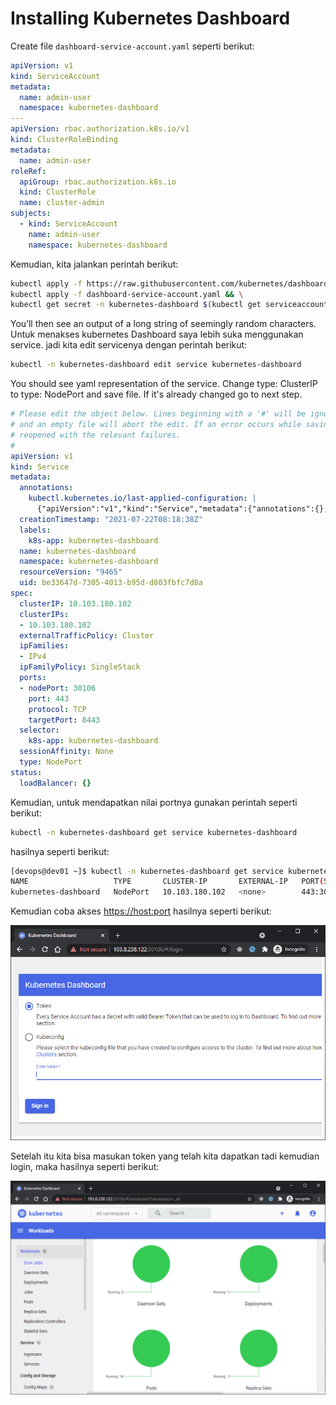 # Installing Kubernetes Dashboard

Create file `dashboard-service-account.yaml` seperti berikut:

```yaml
apiVersion: v1
kind: ServiceAccount
metadata:
  name: admin-user
  namespace: kubernetes-dashboard
---
apiVersion: rbac.authorization.k8s.io/v1
kind: ClusterRoleBinding
metadata:
  name: admin-user
roleRef:
  apiGroup: rbac.authorization.k8s.io
  kind: ClusterRole
  name: cluster-admin
subjects:
  - kind: ServiceAccount
    name: admin-user
    namespace: kubernetes-dashboard
```

Kemudian, kita jalankan perintah berikut:

```bash
kubectl apply -f https://raw.githubusercontent.com/kubernetes/dashboard/v2.3.1/aio/deploy/head.yaml && \
kubectl apply -f dashboard-service-account.yaml && \
kubectl get secret -n kubernetes-dashboard $(kubectl get serviceaccount admin-user -n kubernetes-dashboard -o jsonpath="{.secrets[0].name}") -o jsonpath="{.data.token}" | base64 --decode
```

You’ll then see an output of a long string of seemingly random characters. Untuk menakses kubernetes Dashboard saya lebih suka menggunakan service. jadi kita edit servicenya dengan perintah berikut:

```bash
kubectl -n kubernetes-dashboard edit service kubernetes-dashboard
```

You should see yaml representation of the service. Change type: ClusterIP to type: NodePort and save file. If it's already changed go to next step.

```yaml
# Please edit the object below. Lines beginning with a '#' will be ignored,
# and an empty file will abort the edit. If an error occurs while saving this file will be
# reopened with the relevant failures.
#
apiVersion: v1
kind: Service
metadata:
  annotations:
    kubectl.kubernetes.io/last-applied-configuration: |
      {"apiVersion":"v1","kind":"Service","metadata":{"annotations":{},"labels":{"k8s-app":"kubernetes-dashboard"},"name":"kubernetes-dashboard","namespace":"kubernetes-dashboard"},"spec":{"ports":[{"port":443,"targetPort":8443}],"selector":{"k8s-app":"kubernetes-dashboard"}}}
  creationTimestamp: "2021-07-22T08:18:38Z"
  labels:
    k8s-app: kubernetes-dashboard
  name: kubernetes-dashboard
  namespace: kubernetes-dashboard
  resourceVersion: "9465"
  uid: be33647d-7305-4013-b95d-d803fbfc7d8a
spec:
  clusterIP: 10.103.180.102
  clusterIPs:
  - 10.103.180.102
  externalTrafficPolicy: Cluster
  ipFamilies:
  - IPv4
  ipFamilyPolicy: SingleStack
  ports:
  - nodePort: 30106
    port: 443
    protocol: TCP
    targetPort: 8443
  selector:
    k8s-app: kubernetes-dashboard
  sessionAffinity: None
  type: NodePort
status:
  loadBalancer: {}
```

Kemudian, untuk mendapatkan nilai portnya gunakan perintah seperti berikut:

```bash
kubectl -n kubernetes-dashboard get service kubernetes-dashboard
```

hasilnya seperti berikut:

```bash
[devops@dev01 ~]$ kubectl -n kubernetes-dashboard get service kubernetes-dashboard
NAME                   TYPE       CLUSTER-IP       EXTERNAL-IP   PORT(S)         AGE
kubernetes-dashboard   NodePort   10.103.180.102   <none>        443:30106/TCP   14m
```

Kemudian coba akses [https://host:port](https://localhost:30106) hasilnya seperti berikut:

![kubernetes-dashboard](images/kubernetes-dashboard/01-dashboard-login.png)

Setelah itu kita bisa masukan token yang telah kita dapatkan tadi kemudian login, maka hasilnya seperti berikut:

![kubernetes-dashboard-login](images/kubernetes-dashboard/02-dashboard-login.png)
